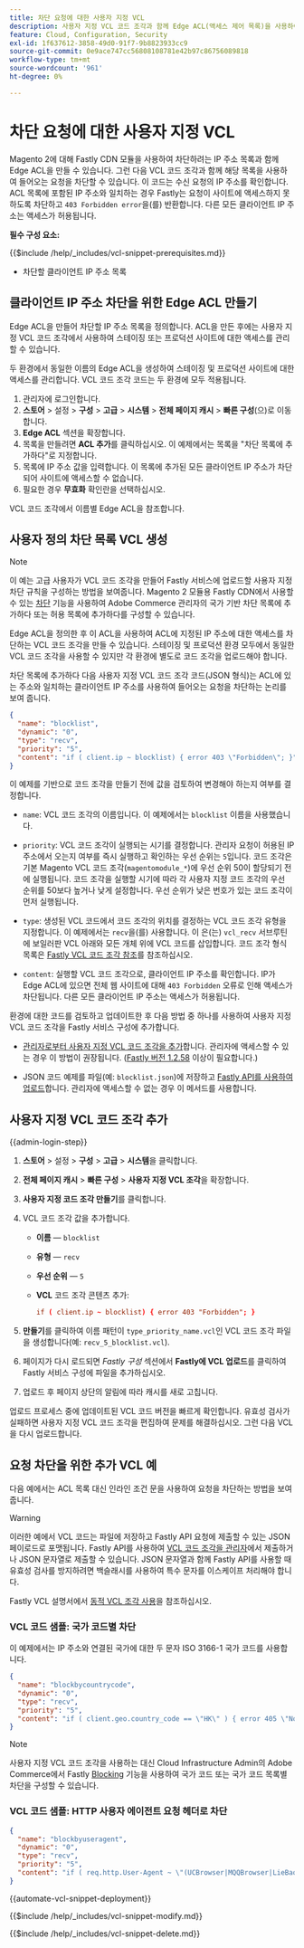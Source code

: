 ```yaml
---
title: 차단 요청에 대한 사용자 지정 VCL
description: 사용자 지정 VCL 코드 조각과 함께 Edge ACL(액세스 제어 목록)을 사용하여 IP 주소별 수신 요청을 차단합니다.
feature: Cloud, Configuration, Security
exl-id: 1f637612-3858-49d0-91f7-9b8823933cc9
source-git-commit: 0e9ace747cc56808108781e42b97c86756089818
workflow-type: tm+mt
source-wordcount: '961'
ht-degree: 0%

---
```


# 차단 요청에 대한 사용자 지정 VCL

Magento 2에 대해 Fastly CDN 모듈을 사용하여 차단하려는 IP 주소 목록과 함께 Edge ACL을 만들 수 있습니다. 그런 다음 VCL 코드 조각과 함께 해당 목록을 사용하여 들어오는 요청을 차단할 수 있습니다. 이 코드는 수신 요청의 IP 주소를 확인합니다. ACL 목록에 포함된 IP 주소와 일치하는 경우 Fastly는 요청이 사이트에 액세스하지 못하도록 차단하고 `403 Forbidden error`을(를) 반환합니다. 다른 모든 클라이언트 IP 주소는 액세스가 허용됩니다.

**필수 구성 요소:**

{{$include /help/_includes/vcl-snippet-prerequisites.md}}

- 차단할 클라이언트 IP 주소 목록

## 클라이언트 IP 주소 차단을 위한 Edge ACL 만들기

Edge ACL을 만들어 차단할 IP 주소 목록을 정의합니다. ACL을 만든 후에는 사용자 지정 VCL 코드 조각에서 사용하여 스테이징 또는 프로덕션 사이트에 대한 액세스를 관리할 수 있습니다.

두 환경에서 동일한 이름의 Edge ACL을 생성하여 스테이징 및 프로덕션 사이트에 대한 액세스를 관리합니다. VCL 코드 조각 코드는 두 환경에 모두 적용됩니다.

1. 관리자에 로그인합니다.
1. **스토어** > 설정 > **구성** > **고급** > **시스템** > **전체 페이지 캐시** > **빠른 구성**(으)로 이동합니다.
1. **Edge ACL** 섹션을 확장합니다.
1. 목록을 만들려면 **ACL 추가**&#x200B;를 클릭하십시오. 이 예제에서는 목록을 &quot;차단 목록에 추가하다&quot;로 지정합니다.
1. 목록에 IP 주소 값을 입력합니다. 이 목록에 추가된 모든 클라이언트 IP 주소가 차단되어 사이트에 액세스할 수 없습니다.
1. 필요한 경우 **무효화** 확인란을 선택하십시오.

VCL 코드 조각에서 이름별 Edge ACL을 참조합니다.

## 사용자 정의 차단 목록 VCL 생성

>[!NOTE]
>
>이 예는 고급 사용자가 VCL 코드 조각을 만들어 Fastly 서비스에 업로드할 사용자 지정 차단 규칙을 구성하는 방법을 보여줍니다. Magento 2 모듈용 Fastly CDN에서 사용할 수 있는 [차단](https://github.com/fastly/fastly-magento2/blob/master/Documentation/Guides/BLOCKING.md) 기능을 사용하여 Adobe Commerce 관리자의 국가 기반 차단 목록에 추가하다 또는 허용 목록에 추가하다를 구성할 수 있습니다.

Edge ACL을 정의한 후 이 ACL을 사용하여 ACL에 지정된 IP 주소에 대한 액세스를 차단하는 VCL 코드 조각을 만들 수 있습니다. 스테이징 및 프로덕션 환경 모두에서 동일한 VCL 코드 조각을 사용할 수 있지만 각 환경에 별도로 코드 조각을 업로드해야 합니다.

차단 목록에 추가하다 다음 사용자 지정 VCL 코드 조각 코드(JSON 형식)는 ACL에 있는 주소와 일치하는 클라이언트 IP 주소를 사용하여 들어오는 요청을 차단하는 논리를 보여 줍니다.

```json
{
  "name": "blocklist",
  "dynamic": "0",
  "type": "recv",
  "priority": "5",
  "content": "if ( client.ip ~ blocklist) { error 403 \"Forbidden\"; }"
}
```

이 예제를 기반으로 코드 조각을 만들기 전에 값을 검토하여 변경해야 하는지 여부를 결정합니다.

- `name`: VCL 코드 조각의 이름입니다. 이 예제에서는 `blocklist` 이름을 사용했습니다.

- `priority`: VCL 코드 조각이 실행되는 시기를 결정합니다. 관리자 요청이 허용된 IP 주소에서 오는지 여부를 즉시 실행하고 확인하는 우선 순위는 `5`입니다. 코드 조각은 기본 Magento VCL 코드 조각(`magentomodule_*`)에 우선 순위 50이 할당되기 전에 실행됩니다. 코드 조각을 실행할 시기에 따라 각 사용자 지정 코드 조각의 우선 순위를 50보다 높거나 낮게 설정합니다. 우선 순위가 낮은 번호가 있는 코드 조각이 먼저 실행됩니다.

- `type`: 생성된 VCL 코드에서 코드 조각의 위치를 결정하는 VCL 코드 조각 유형을 지정합니다. 이 예제에서는 `recv`을(를) 사용합니다. 이 은(는) `vcl_recv` 서브루틴에 보일러판 VCL 아래와 모든 개체 위에 VCL 코드를 삽입합니다. 코드 조각 형식 목록은 [Fastly VCL 코드 조각 참조](https://docs.fastly.com/api/config#api-section-snippet)를 참조하십시오.

- `content`: 실행할 VCL 코드 조각으로, 클라이언트 IP 주소를 확인합니다. IP가 Edge ACL에 있으면 전체 웹 사이트에 대해 `403 Forbidden` 오류로 인해 액세스가 차단됩니다. 다른 모든 클라이언트 IP 주소는 액세스가 허용됩니다.

환경에 대한 코드를 검토하고 업데이트한 후 다음 방법 중 하나를 사용하여 사용자 지정 VCL 코드 조각을 Fastly 서비스 구성에 추가합니다.

- [관리자로부터 사용자 지정 VCL 코드 조각을 추가](#add-the-custom-vcl-snippet)합니다. 관리자에 액세스할 수 있는 경우 이 방법이 권장됩니다. ([Fastly 버전 1.2.58](fastly-configuration.md#upgrade-fastly-module) 이상이 필요합니다.)

- JSON 코드 예제를 파일(예: `blocklist.json`)에 저장하고 [Fastly API를 사용하여 업로드](fastly-vcl-custom-snippets.md#manage-custom-vcl-snippets-using-the-api)합니다. 관리자에 액세스할 수 없는 경우 이 메서드를 사용합니다.

## 사용자 지정 VCL 코드 조각 추가

{{admin-login-step}}

1. **스토어** > 설정 > **구성** > **고급** > **시스템**&#x200B;을 클릭합니다.

1. **전체 페이지 캐시** > **빠른 구성** > **사용자 지정 VCL 조각**&#x200B;을 확장합니다.

1. **사용자 지정 코드 조각 만들기**&#x200B;를 클릭합니다.

1. VCL 코드 조각 값을 추가합니다.

   - **이름** — `blocklist`

   - **유형** — `recv`

   - **우선 순위** — `5`

   - **VCL** 코드 조각 콘텐츠 추가:

     ```conf
     if ( client.ip ~ blocklist) { error 403 "Forbidden"; }
     ```

1. **만들기**&#x200B;를 클릭하여 이름 패턴이 `type_priority_name.vcl`인 VCL 코드 조각 파일을 생성합니다(예: `recv_5_blocklist.vcl`).

1. 페이지가 다시 로드되면 *Fastly 구성* 섹션에서 **Fastly에 VCL 업로드**&#x200B;를 클릭하여 Fastly 서비스 구성에 파일을 추가하십시오.

1. 업로드 후 페이지 상단의 알림에 따라 캐시를 새로 고칩니다.

업로드 프로세스 중에 업데이트된 VCL 코드 버전을 빠르게 확인합니다. 유효성 검사가 실패하면 사용자 지정 VCL 코드 조각을 편집하여 문제를 해결하십시오. 그런 다음 VCL을 다시 업로드합니다.

## 요청 차단을 위한 추가 VCL 예

다음 예에서는 ACL 목록 대신 인라인 조건 문을 사용하여 요청을 차단하는 방법을 보여 줍니다.

>[!WARNING]
>
>이러한 예에서 VCL 코드는 파일에 저장하고 Fastly API 요청에 제출할 수 있는 JSON 페이로드로 포맷됩니다. Fastly API를 사용하여 [VCL 코드 조각을 관리자](#add-the-custom-vcl-snippet)에서 제출하거나 JSON 문자열로 제출할 수 있습니다. JSON 문자열과 함께 Fastly API를 사용할 때 유효성 검사를 방지하려면 백슬래시를 사용하여 특수 문자를 이스케이프 처리해야 합니다.

Fastly VCL 설명서에서 [동적 VCL 조각 사용](https://docs.fastly.com/vcl/vcl-snippets/)을 참조하십시오.

### VCL 코드 샘플: 국가 코드별 차단

이 예제에서는 IP 주소와 연결된 국가에 대한 두 문자 ISO 3166-1 국가 코드를 사용합니다.

```json
{
  "name": "blockbycountrycode",
  "dynamic": "0",
  "type": "recv",
  "priority": "5",
  "content": "if ( client.geo.country_code == \"HK\" ) { error 405 \"Not allowed\";}"
}
```

>[!NOTE]
>
>사용자 지정 VCL 코드 조각을 사용하는 대신 Cloud Infrastructure Admin의 Adobe Commerce에서 Fastly [Blocking](https://github.com/fastly/fastly-magento2/blob/master/Documentation/Guides/BLOCKING.md) 기능을 사용하여 국가 코드 또는 국가 코드 목록별 차단을 구성할 수 있습니다.

### VCL 코드 샘플: HTTP 사용자 에이전트 요청 헤더로 차단

```json
{
  "name": "blockbyuseragent",
  "dynamic": "0",
  "type": "recv",
  "priority": "5",
  "content": "if ( req.http.User-Agent ~ \"(UCBrowser|MQQBrowser|LieBaoFast|Mb2345Browser)\" ) {error 405 \"Not allowed\";}"
}
```

{{automate-vcl-snippet-deployment}}

{{$include /help/_includes/vcl-snippet-modify.md}}

{{$include /help/_includes/vcl-snippet-delete.md}}
